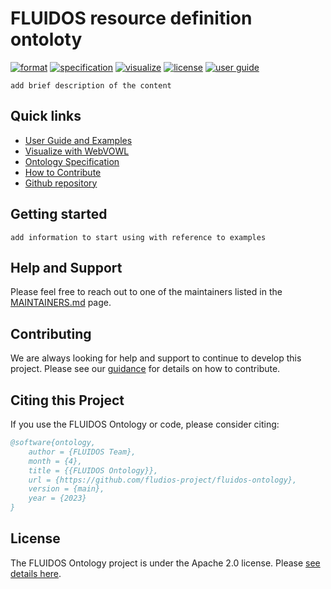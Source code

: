# FLUIDOS resource definition ontoloty

[![format](https://img.shields.io/badge/Ontology_Format-TTL-blue)](https://pages.github.com/fluidos-project/fluidos-ontology/ontology.ttl)
[![specification](https://img.shields.io/badge/Ontology_Specification-Docs-yellow)](https://pages.github.com/fluidos-project/fluidos-ontology/ontology-specification/)
[![visualize](https://img.shields.io/badge/Visualize-WebVOWL-blue)](https://github.com/fluidos-project/fluidos-ontology/webvowl/index.html#)
[![license](https://img.shields.io/badge/License-Apache_2.0-green.svg)](LICENSE)
[![user guide](https://img.shields.io/badge/User_Guide-Docs-yellow)](https://pages.github.com/fluidos-project/fluidos-ontology/)

`add brief description of the content`

## Quick links

- [User Guide and Examples](https://pages.github.com/fluidos-project/fluidos-ontology/)
- [Visualize with WebVOWL](https://pages.github.com/fluidos-project/fluidos-ontology/ontology-specification/webvowl/index.html#)
- [Ontology Specification](https://pages.github.com/fluidos-project/fluidos-ontology/ontology-specification/)
- [How to Contribute](CONTRIBUTING.md)
- [Github repository](https://github.com/fluidos-project/fluidos-ontology)

## Getting started

`add information to start using with reference to examples`

## Help and Support

Please feel free to reach out to one of the maintainers listed in the [MAINTAINERS.md](MAINTAINERS.md) page.

## Contributing

We are always looking for help and support to continue to develop this project. Please see our [guidance](CONTRIBUTING.md) for details on how to contribute.

## Citing this Project

If you use the FLUIDOS Ontology or code, please consider citing:

```bib
@software{ontology,
    author = {FLUIDOS Team},
    month = {4},
    title = {{FLUIDOS Ontology}},
    url = {https://github.com/fludios-project/fluidos-ontology},
    version = {main},
    year = {2023}
}
```

## License

The FLUIDOS Ontology project is under the Apache 2.0 license. Please [see details here](LICENSE).
